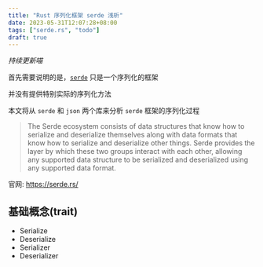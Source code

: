 ```yaml
---
title: "Rust 序列化框架 serde 浅析"
date: 2023-05-31T12:07:28+08:00
tags: ["serde.rs", "todo"]
draft: true
---
```


*持续更新喵*

首先需要说明的是，[`serde`](https://github.com/serde-rs/serde) 只是一个序列化的框架

并没有提供特别实际的序列化方法

本文将从 `serde` 和 `json` 两个库来分析 `serde` 框架的序列化过程 

<!--more-->

> The Serde ecosystem consists of data structures that know how to serialize and
> deserialize themselves along with data formats that know how to serialize and
> deserialize other things. Serde provides the layer by which these two groups
> interact with each other, allowing any supported data structure to be serialized
> and deserialized using any supported data format.


官网: <https://serde.rs/>

## 基础概念(trait)

- Serialize
- Deserialize
- Serializer
- Deserializer
